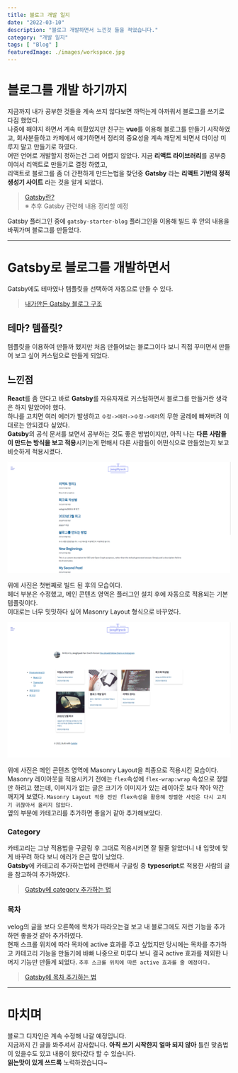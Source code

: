 ```yaml
---
title: 블로그 개발 일지
date: "2022-03-10"
description: "블로그 개발하면서 느낀것 들을 적었습니다."
category: "개발 일지"
tags: [ "Blog" ]
featuredImage: ./images/workspace.jpg
---
```


# 블로그를 개발 하기까지

지금까지 내가 공부한 것들을 계속 쓰지 않다보면 까먹는게 아까워서 블로그를 쓰기로 다짐 했었다.  
나중에 해야지 하면서 계속 미뤘었지만 친구는 **vue**를 이용해 블로그를 만들기 시작하였고, 회사분들하고 카페에서 얘기하면서
정리의 중요성을 계속 깨닫게 되면서 더이상 미루지 말고 만들기로 하였다.  
어떤 언어로 개발할지 정하는건 그리 어렵지 않았다. 지금 **리액트 라이브러리**를 공부중이여서 리액트로 만들기로 결정 하였고,  
리액트로 블로그를 좀 더 간편하게 만드는법을 찾던중 **Gatsby** 라는 **리액트 기반의 정적 생성기 사이트** 라는 것을 알게 되었다.  

> [Gatsby란?](/Programming-language/Javascript/Gatsby/Gatsby란/) \
> ※ 추후 Gatsby 관련해 내용 정리할 예정

Gatsby 플러그인 중에 `gatsby-starter-blog` 플러그인을 이용해 빌드 후 안의 내용을 바꿔가며 블로그를 만들었다.  

---

# Gatsby로 블로그를 개발하면서

Gatsby에도 테마였나 템플릿을 선택하여 자동으로 만들 수 있다.

> [내가만든 Gatsby 블로그 구조](https://naver.com)

## 테마? 템플릿?

템플릿을 이용하여 만들까 했지만 처음 만들어보는 블로그이다 보니 직접 꾸미면서 만들어 보고 싶어 커스텀으로 만들게 되었다.

## 느낀점

**React**를 좀 안다고 바로 **Gatsby**를 자유자재로 커스텀하면서 블로그를 만들거란 생각은 하지 말았어야 했다.  
하나를 고치면 여러 에러가 발생하고 `수정->에러->수정->에러`의 무한 굴레에 빠져버려 이대로는 안되겠다 싶었다.  
**Gatsby**의 공식 문서를 보면서 공부하는 것도 좋은 방법이지만, 아직 나는 **다른 사람들이 만드는 방식을 보고 적용**시키는게 편해서
다른 사람들이 어떤식으로 만들었는지 보고 비슷하게 적용시켰다.  

![첫번째 완성 이미지](images/firstCompleteBlogPage.png)

위에 사진은 첫번째로 빌드 된 후의 모습이다.  
헤더 부분은 수정했고, 메인 콘텐츠 영역은 플러그인 설치 후에 자동으로 적용되는 기본 템플릿이다.  
이대로는 너무 밋밋하다 싶어 Masonry Layout 형식으로 바꾸었다.

![두번째 완성 이미지](./images/secondMainPage_MasonryLayout.png)

위에 사진은 메인 콘텐츠 영역에 Masonry Layout을 최종으로 적용시킨 모습이다.   
Masonry 레이아웃을 적용시키기 전에는 `flex`속성에 `flex-wrap:wrap` 속성으로 정렬만 하려고 했는데, 이미지가 없는 글은
크기가 이미지가 있는 레이아웃 보다 작아 약간 깨지게 보였다.
`Masonry Layout 적용 전인 flex속성을 활용해 정렬한 사진은 다시 고치기 귀찮아서 올리지 않았다.`  
옆의 부분에 카테고리를 추가하면 좋을거 같아 추가해보았다.

### Category

카테고리는 그냥 적용법을 구글링 후 그대로 적용시키면 잘 될줄 알았더니 내 입맛에 맞게 바꾸려 하다 보니 에러가 은근 많이 났었다.  
**Gatsby**에 카테고리 추가하는법에 관련해서 구글링 중 **typescript**로 적용한 사람의 글을 참고하여 추가하였다.  

> [Gatsby에 category 추가하는 법](https://naver.com)

### 목차

velog의 글을 보다 오른쪽에 목차가 따라오는걸 보고 내 블로그에도 저런 기능을 추가하면 좋을것 같아 추가하였다.  
현재 스크롤 위치에 따라 목차에 active 효과를 주고 싶었지만 당시에는 목차를 추가하고 카테고리 기능을 만들기에 바빠
나중으로 미루다 보니 결국 active 효과를 제외한 나머지 기능만 만들게 되었다. `추후 스크롤 위치에 따른 active 효과를 줄 예정이다.`  

> [Gatsby에 목차 추가하는 법](https://naver.com)

---

# 마치며

블로그 디자인은 계속 수정해 나갈 예정입니다.  
지금까지 긴 글을 봐주셔서 감사합니다. **아직 쓰기 시작한지 얼마 되지 않아** 틀린 맞춤법이 있을수도 있고 내용이 왔다갔다 할 수 있습니다.  
**읽는맛이 있게 쓰드록** 노력하겠습니다~










